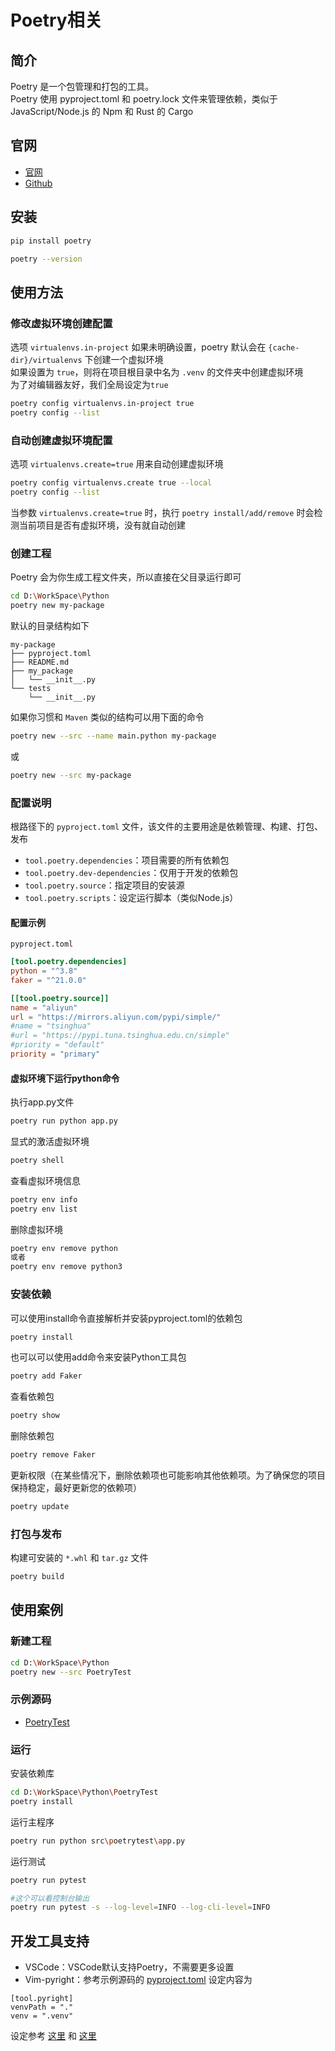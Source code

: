# Poetry相关

## 简介
Poetry 是一个包管理和打包的工具。  
Poetry 使用 pyproject.toml 和 poetry.lock 文件来管理依赖，类似于 JavaScript/Node.js 的 Npm 和 Rust 的 Cargo


## 官网
 - [官网](https://python-poetry.org/)
 - [Github](https://github.com/python-poetry/poetry)

## 安装
```bash
pip install poetry

poetry --version
```

## 使用方法

### 修改虚拟环境创建配置
选项 ``virtualenvs.in-project`` 如果未明确设置，poetry 默认会在 ``{cache-dir}/virtualenvs`` 下创建一个虚拟环境  
如果设置为 ``true``，则将在项目根目录中名为 ``.venv`` 的文件夹中创建虚拟环境  
为了对编辑器友好，我们全局设定为``true``
```bash
poetry config virtualenvs.in-project true
poetry config --list
```

### 自动创建虚拟环境配置
选项 ``virtualenvs.create=true`` 用来自动创建虚拟环境
```bash
poetry config virtualenvs.create true --local
poetry config --list
```
当参数 ``virtualenvs.create=true`` 时，执行 ``poetry install/add/remove`` 时会检测当前项目是否有虚拟环境，没有就自动创建

### 创建工程
Poetry 会为你生成工程文件夹，所以直接在父目录运行即可
```bash
cd D:\WorkSpace\Python
poetry new my-package
```
默认的目录结构如下
```
my-package
├── pyproject.toml
├── README.md
├── my_package
│   └── __init__.py
└── tests
    └── __init__.py
```
如果你习惯和 ``Maven`` 类似的结构可以用下面的命令
```bash
poetry new --src --name main.python my-package
```
或
```bash
poetry new --src my-package
```

### 配置说明
根路径下的 ``pyproject.toml`` 文件，该文件的主要用途是依赖管理、构建、打包、发布
 - ``tool.poetry.dependencies``：项目需要的所有依赖包
 - ``tool.poetry.dev-dependencies``：仅用于开发的依赖包
 - ``tool.poetry.source``：指定项目的安装源
 - ``tool.poetry.scripts``：设定运行脚本（类似Node.js）

#### 配置示例
``pyproject.toml``
```toml
[tool.poetry.dependencies]
python = "^3.8"
faker = "^21.0.0"

[[tool.poetry.source]]
name = "aliyun"
url = "https://mirrors.aliyun.com/pypi/simple/"
#name = "tsinghua"
#url = "https://pypi.tuna.tsinghua.edu.cn/simple"
#priority = "default"
priority = "primary"
```

#### 虚拟环境下运行python命令
执行app.py文件
```bash
poetry run python app.py
```
显式的激活虚拟环境
```bash
poetry shell
```
查看虚拟环境信息
```bash
poetry env info
poetry env list
```
删除虚拟环境
```bash
poetry env remove python
或者
poetry env remove python3
```

### 安装依赖
可以使用install命令直接解析并安装pyproject.toml的依赖包
```bash
poetry install
```
也可以可以使用add命令来安装Python工具包
```bash
poetry add Faker
```
查看依赖包
```bash
poetry show
```
删除依赖包
```bash
poetry remove Faker
```
更新权限（在某些情况下，删除依赖项也可能影响其他依赖项。为了确保您的项目保持稳定，最好更新您的依赖项）
```bash
poetry update
```

### 打包与发布
构建可安装的 ``*.whl`` 和 ``tar.gz`` 文件
```bash
poetry build
```

## 使用案例

### 新建工程
```bash
cd D:\WorkSpace\Python
poetry new --src PoetryTest
```

### 示例源码
 - [PoetryTest](./PoetryTest)

### 运行
安装依赖库
```bash
cd D:\WorkSpace\Python\PoetryTest
poetry install
```

运行主程序
```bash
poetry run python src\poetrytest\app.py
```

运行测试
```bash
poetry run pytest

#这个可以看控制台输出
poetry run pytest -s --log-level=INFO --log-cli-level=INFO
```

## 开发工具支持
 - VSCode：VSCode默认支持Poetry，不需要更多设置
 - Vim-pyright：参考示例源码的 [pyproject.toml](./PoetryTest/pyproject.toml) 设定内容为
```
[tool.pyright]
venvPath = "."
venv = ".venv"
```
设定参考 [这里](https://github.com/microsoft/pyright/blob/main/docs/import-resolution.md#configuring-your-python-environment) 和 [这里](https://github.com/Microsoft/pyright/issues/30)
